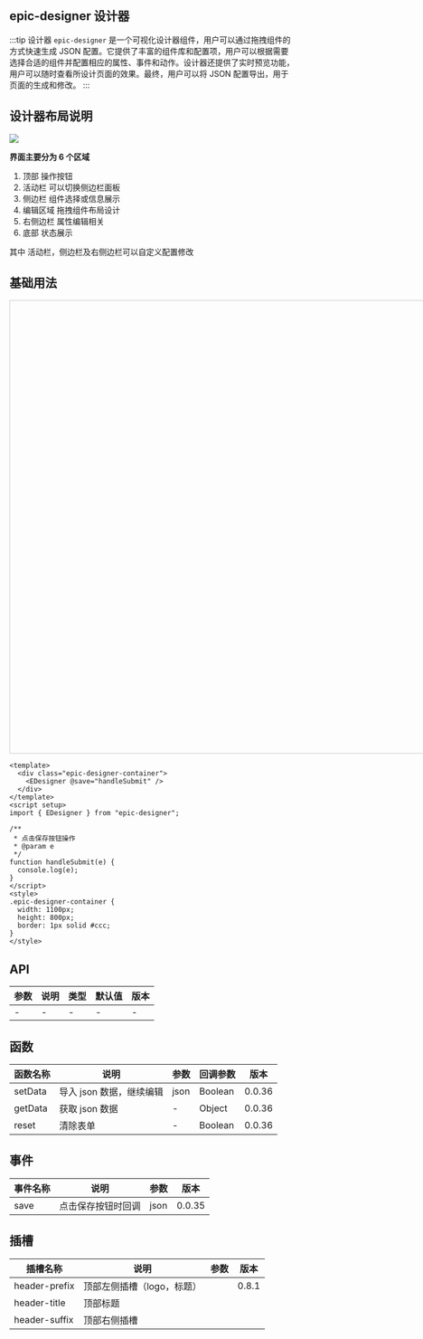 ## epic-designer 设计器

:::tip 设计器
`epic-designer` 是一个可视化设计器组件，用户可以通过拖拽组件的方式快速生成 JSON 配置。它提供了丰富的组件库和配置项，用户可以根据需要选择合适的组件并配置相应的属性、事件和动作。设计器还提供了实时预览功能，用户可以随时查看所设计页面的效果。最终，用户可以将 JSON 配置导出，用于页面的生成和修改。
:::

## 设计器布局说明

![](/layout.jpg)

**界面主要分为 6 个区域**

1. 顶部 操作按钮
2. 活动栏 可以切换侧边栏面板
3. 侧边栏 组件选择或信息展示
4. 编辑区域 拖拽组件布局设计
5. 右侧边栏 属性编辑相关
6. 底部 状态展示

其中 活动栏，侧边栏及右侧边栏可以自定义配置修改

## 基础用法

<div class="epic-designer-container">
	<EDesigner  @save="handleSubmit"  />
</div>

```vue
<template>
  <div class="epic-designer-container">
    <EDesigner @save="handleSubmit" />
  </div>
</template>
<script setup>
import { EDesigner } from "epic-designer";

/**
 * 点击保存按钮操作
 * @param e
 */
function handleSubmit(e) {
  console.log(e);
}
</script>
<style>
.epic-designer-container {
  width: 1100px;
  height: 800px;
  border: 1px solid #ccc;
}
</style>
```

<script setup>
import "epic-designer/dist/style.css";
import { pluginManager,EDesigner,setupElementPlus } from "packages/jiaomatech-designer";
import 'element-plus/dist/index.css'
setupElementPlus(pluginManager);


function handleSubmit (e) {
  console.log(e)
}
</script>

<style>
.epic-designer-container{
width:1100px;
height:800px;
border:1px solid #ccc;
}
</style>

## API

| 参数 | 说明 | 类型 | 默认值 | 版本 |
| ---- | ---- | ---- | ------ | ---- |
| -    | -    | -    | -      | -    |

## 函数

| 函数名称 | 说明                     | 参数 | 回调参数 | 版本   |
| -------- | ------------------------ | ---- | -------- | ------ |
| setData  | 导入 json 数据，继续编辑 | json | Boolean  | 0.0.36 |
| getData  | 获取 json 数据           | -    | Object   | 0.0.36 |
| reset    | 清除表单                 | -    | Boolean  | 0.0.36 |

## 事件

| 事件名称 | 说明               | 参数 | 版本   |
| -------- | ------------------ | ---- | ------ |
| save     | 点击保存按钮时回调 | json | 0.0.35 |

## 插槽

| 插槽名称      | 说明                       | 参数 | 版本  |
| ------------- | -------------------------- | ---- | ----- |
| header-prefix | 顶部左侧插槽（logo，标题） |      | 0.8.1 |
| header-title  | 顶部标题                   |      |       |
| header-suffix | 顶部右侧插槽               |      |       |
